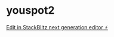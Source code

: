 # youspot2

[Edit in StackBlitz next generation editor ⚡️](https://stackblitz.com/~/github.com/vcalexa/youspot2)